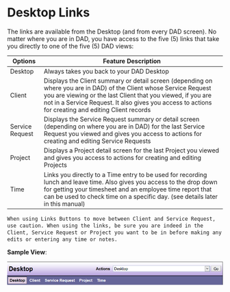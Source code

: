 # Desktop Links

The links are available from the Desktop (and from every DAD screen). No matter where you are in DAD, you have access to the five (5) links that take you directly to one of the five (5) DAD views: 

| Options | Feature Description |
|---------|---------------------|
| Desktop | Always takes you back to your DAD Desktop |
| Client  | Displays the Client summary or detail screen (depending on where you are in DAD) of the Client whose Service Request you are viewing or the last Client that you viewed, if you are not in a Service Request. It also gives you access to actions for creating and editing Client records |
| Service Request | Displays the Service Request summary or detail screen (depending on where you are in DAD) for the last Service Request you viewed and gives you access to actions for creating and editing Service Requests |
| Project | Displays a Project detail screen for the last Project you viewed and gives you access to actions for creating and editing Projects |
| Time | Links you directly to a Time entry to be used for recording lunch and leave time. Also gives you access to the drop down for getting your timesheet and an employee time report that can be used to check time on a specific day. (see details later in this manual) |

```admonish tip
When using Links Buttons to move between Client and Service Request, use caution. When using the links, be sure you are indeed in the Client, Service Request or Project you want to be in before making any edits or entering any time or notes.
```

**Sample View**:

![Desktop](images/desktop.png)